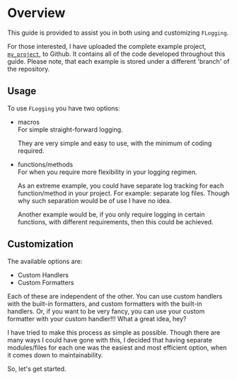 # Overview

This guide is provided to assist you in both using and customizing `FLogging`.

For those interested, I have uploaded the complete example project, [`my_project`], to Github. It contains all of the code developed throughout this guide. Please note, that each example is stored under a different 'branch' of the repository.

## Usage

To use `FLogging` you have two options:

- macros\
  For simple straight-forward logging.

  They are very simple and easy to use, with the minimum of coding required.

- functions/methods\
    For when you require more flexibility in your logging regimen.

    As an extreme example, you could have separate log tracking for each function/method in your project. For example: separate log files. Though why such separation would be of use I have no idea.

    Another example would be, if you only require logging in certain functions, with different requirements, then this could be achieved.

## Customization

The available options are:

- Custom Handlers
- Custom Formatters

Each of these are independent of the other. You can use custom handlers with the built-in formatters, and custom formatters with the built-in handlers. Or, if you want to be very fancy, you can use your custom formatter with your custom handler!!! What a great idea, hey?

I have tried to make this process as simple as possible.  Though there are many ways I could have gone with this, I decided that having separate modules/files for each one was the easiest and most efficient option, when it comes down to maintainability.

So, let's get started.

[`my_project`]: https://github.com/bewillcott/my_project
